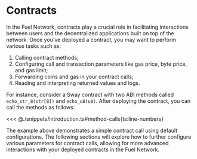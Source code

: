 # Contracts

In the Fuel Network, contracts play a crucial role in facilitating interactions between users and the decentralized applications built on top of the network. Once you've deployed a contract, you may want to perform various tasks such as:

1. Calling contract methods;
2. Configuring call and transaction parameters like gas price, byte price, and gas limit;
3. Forwarding coins and gas in your contract calls;
4. Reading and interpreting returned values and logs.

For instance, consider a Sway contract with two ABI methods called `echo_str_8(str[8])` and `echo_u8(u8)`. After deploying the contract, you can call the methods as follows:

<<< @./snippets/introduction.ts#method-calls{ts:line-numbers}

The example above demonstrates a simple contract call using default configurations. The following sections will explore how to further configure various parameters for contract calls, allowing for more advanced interactions with your deployed contracts in the Fuel Network.
